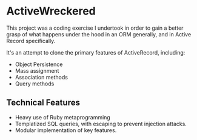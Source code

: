 # ActiveWreckered

This project was a coding exercise I undertook in order to gain a better grasp of what happens under the hood in an ORM generally, and in Active Record specifically.

It's an attempt to clone the primary features of ActiveRecord, including:
* Object Persistence
* Mass assignment
* Association methods
* Query methods

## Technical Features

* Heavy use of Ruby metaprogramming
* Templatized SQL queries, with escaping to prevent injection attacks.
* Modular implementation of key features.